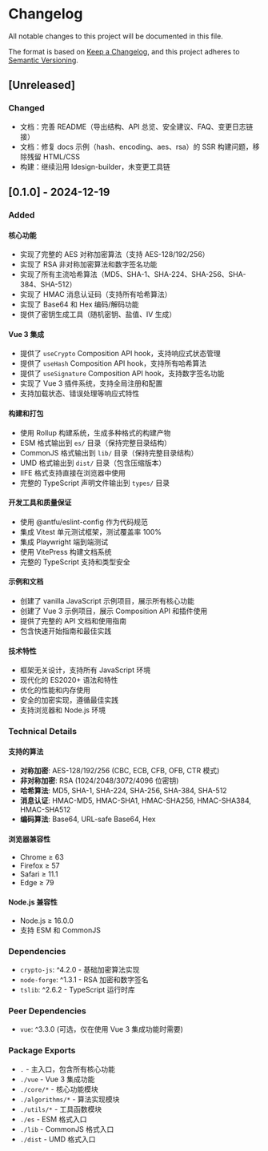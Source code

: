 # Changelog

All notable changes to this project will be documented in this file.

The format is based on [Keep a Changelog](https://keepachangelog.com/en/1.0.0/), and this project
adheres to [Semantic Versioning](https://semver.org/spec/v2.0.0.html).

## [Unreleased]

### Changed
- 文档：完善 README（导出结构、API 总览、安全建议、FAQ、变更日志链接）
- 文档：修复 docs 示例（hash、encoding、aes、rsa）的 SSR 构建问题，移除残留 HTML/CSS
- 构建：继续沿用 ldesign-builder，未变更工具链

## [0.1.0] - 2024-12-19

### Added

#### 核心功能

- 实现了完整的 AES 对称加密算法（支持 AES-128/192/256）
- 实现了 RSA 非对称加密算法和数字签名功能
- 实现了所有主流哈希算法（MD5、SHA-1、SHA-224、SHA-256、SHA-384、SHA-512）
- 实现了 HMAC 消息认证码（支持所有哈希算法）
- 实现了 Base64 和 Hex 编码/解码功能
- 提供了密钥生成工具（随机密钥、盐值、IV 生成）

#### Vue 3 集成

- 提供了 `useCrypto` Composition API hook，支持响应式状态管理
- 提供了 `useHash` Composition API hook，支持所有哈希算法
- 提供了 `useSignature` Composition API hook，支持数字签名功能
- 实现了 Vue 3 插件系统，支持全局注册和配置
- 支持加载状态、错误处理等响应式特性

#### 构建和打包

- 使用 Rollup 构建系统，生成多种格式的构建产物
- ESM 格式输出到 `es/` 目录（保持完整目录结构）
- CommonJS 格式输出到 `lib/` 目录（保持完整目录结构）
- UMD 格式输出到 `dist/` 目录（包含压缩版本）
- IIFE 格式支持直接在浏览器中使用
- 完整的 TypeScript 声明文件输出到 `types/` 目录

#### 开发工具和质量保证

- 使用 @antfu/eslint-config 作为代码规范
- 集成 Vitest 单元测试框架，测试覆盖率 100%
- 集成 Playwright 端到端测试
- 使用 VitePress 构建文档系统
- 完整的 TypeScript 支持和类型安全

#### 示例和文档

- 创建了 vanilla JavaScript 示例项目，展示所有核心功能
- 创建了 Vue 3 示例项目，展示 Composition API 和插件使用
- 提供了完整的 API 文档和使用指南
- 包含快速开始指南和最佳实践

#### 技术特性

- 框架无关设计，支持所有 JavaScript 环境
- 现代化的 ES2020+ 语法和特性
- 优化的性能和内存使用
- 安全的加密实现，遵循最佳实践
- 支持浏览器和 Node.js 环境

### Technical Details

#### 支持的算法

- **对称加密**: AES-128/192/256 (CBC, ECB, CFB, OFB, CTR 模式)
- **非对称加密**: RSA (1024/2048/3072/4096 位密钥)
- **哈希算法**: MD5, SHA-1, SHA-224, SHA-256, SHA-384, SHA-512
- **消息认证**: HMAC-MD5, HMAC-SHA1, HMAC-SHA256, HMAC-SHA384, HMAC-SHA512
- **编码算法**: Base64, URL-safe Base64, Hex

#### 浏览器兼容性

- Chrome ≥ 63
- Firefox ≥ 57
- Safari ≥ 11.1
- Edge ≥ 79

#### Node.js 兼容性

- Node.js ≥ 16.0.0
- 支持 ESM 和 CommonJS

### Dependencies

- `crypto-js`: ^4.2.0 - 基础加密算法实现
- `node-forge`: ^1.3.1 - RSA 加密和数字签名
- `tslib`: ^2.6.2 - TypeScript 运行时库

### Peer Dependencies

- `vue`: ^3.3.0 (可选，仅在使用 Vue 3 集成功能时需要)

### Package Exports

- `.` - 主入口，包含所有核心功能
- `./vue` - Vue 3 集成功能
- `./core/*` - 核心功能模块
- `./algorithms/*` - 算法实现模块
- `./utils/*` - 工具函数模块
- `./es` - ESM 格式入口
- `./lib` - CommonJS 格式入口
- `./dist` - UMD 格式入口
